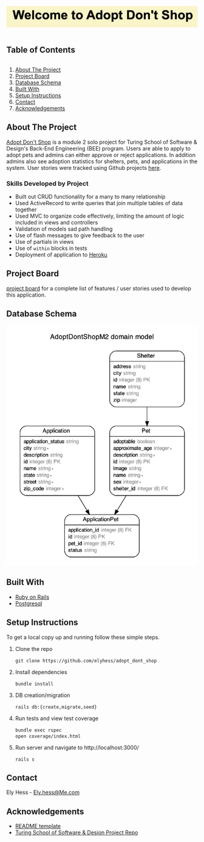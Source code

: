 <!--
*** Thanks for checking out the Best-README-Template. If you have a suggestion
*** that would make this better, please fork the repo and create a pull request
*** or simply open an issue with the tag "enhancement".
*** Thanks again! Now go create something AMAZING! :D
***
***
***
*** To avoid retyping too much info. Do a search and replace for the following:
*** github_username, repo_name, twitter_handle, email, project_title, project_description
-->



<!-- PROJECT SHIELDS -->
<!--
*** I'm using markdown "reference style" links for readability.
*** Reference links are enclosed in brackets [ ] instead of parentheses ( ).
*** See the bottom of this document for the declaration of the reference variables
*** for contributors-url, forks-url, etc. This is an optional, concise syntax you may use.
*** https://www.markdownguide.org/basic-syntax/#reference-style-links
-->


![Adopt Dont Shop](https://github.com/elyhess/adopt_dont_shop/blob/main/banner.png)

<!-- TABLE OF CONTENTS -->

<summary><h2 style="display: inline-block">Table of Contents</h2></summary>
<ol>
  <li><a href="#about-the-project">About The Project</a>
  <li><a href="#project-board">Project Board</a></li>
  <li><a href="#database-schema">Database Schema</a></li>
  <li><a href="#built-with">Built With</a>
  <li><a href="#setup-instructions">Setup Instructions</a></li>
  <li><a href="#contact">Contact</a></li>
  <li><a href="#acknowledgements">Acknowledgements</a></li>
</ol>

<!-- ABOUT THE PROJECT -->
## About The Project

[Adopt Don't Shop](https://fathomless-inlet-21274.herokuapp.com/) is a module 2 solo project for Turing School of Software & Design's Back-End Engineering (BEE) program. Users are able to apply to adopt pets and admins can either approve or reject applications. In addition admins also see adoption statistics for shelters, pets, and applications in the system. User stories were tracked using Github projects [here](https://github.com/elyhess/adopt_dont_shop/projects/2).

### Skills Developed by Project
* Built out CRUD functionality for a many to many relationship
* Used ActiveRecord to write queries that join multiple tables of data together
* Used MVC to organize code effectively, limiting the amount of logic included in views and controllers
* Validation of models sad path handling
* Use of flash messages to give feedback to the user
* Use of partials in views
* Use of `within` blocks in tests
* Deployment of application to [Heroku](https://fathomless-inlet-21274.herokuapp.com/)

<!-- PROJECT BOARD -->
## Project Board
[project board](https://github.com/elyhess/adopt_dont_shop/projects/2) for a complete list of features / user stories used to develop this application.

<!-- DATABBASE SCHEMA -->
## Database Schema
<p align="center">
  <img src="https://github.com/elyhess/adopt_dont_shop/blob/main/schema.png" />
</p>

<!-- BUILT WITH -->
## Built With

* [Ruby on Rails](https://rubyonrails.org/)
* [Postgresql](https://www.postgresql.org/)


<!-- SETUP INSTRUCTIONS -->
## Setup Instructions
To get a local copy up and running follow these simple steps.

1. Clone the repo
   ```
   git clone https://github.com/elyhess/adopt_dont_shop
   ```
2. Install dependencies
   ```
   bundle install
   ```
3. DB creation/migration
   ```
   rails db:{create,migrate,seed}
   ```
3. Run tests and view test coverage
   ```
   bundle exec rspec
   open coverage/index.html
   ```
4. Run server and navigate to http://localhost:3000/
   ```
   rails s
   ```

<!-- CONTACT -->
## Contact

Ely Hess - Ely.hess@Me.com


<!-- ACKNOWLEDGEMENTS -->
## Acknowledgements

* [README template](https://github.com/othneildrew/Best-README-Template)
* [Turing School of Software & Desion Project Repo](https://github.com/turingschool-examples/adopt_dont_shop)

<!-- MARKDOWN LINKS & IMAGES -->
<!-- https://www.markdownguide.org/basic-syntax/#reference-style-links -->
[contributors-shield]: https://img.shields.io/github/contributors/github_username/repo.svg?style=for-the-badge
[contributors-url]: https://github.com/github_username/repo/graphs/contributors
[forks-shield]: https://img.shields.io/github/forks/github_username/repo.svg?style=for-the-badge
[forks-url]: https://github.com/github_username/repo/network/members
[stars-shield]: https://img.shields.io/github/stars/github_username/repo.svg?style=for-the-badge
[stars-url]: https://github.com/github_username/repo/stargazers
[issues-shield]: https://img.shields.io/github/issues/github_username/repo.svg?style=for-the-badge
[issues-url]: https://github.com/github_username/repo/issues
[license-shield]: https://img.shields.io/github/license/github_username/repo.svg?style=for-the-badge
[license-url]: https://github.com/github_username/repo/blob/master/LICENSE.txt
[linkedin-shield]: https://img.shields.io/badge/-LinkedIn-black.svg?style=for-the-badge&logo=linkedin&colorB=555
[linkedin-url]: https://linkedin.com/in/github_username


